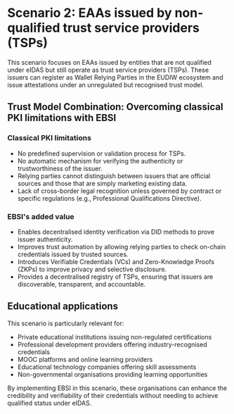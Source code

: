 # Scenario 2: EAAs issued by non-qualified trust service providers (TSPs)

This scenario focuses on EAAs issued by entities that are not qualified under eIDAS but still operate as trust service providers (TSPs). These issuers can register as Wallet Relying Parties in the EUDIW ecosystem and issue attestations under an unregulated but recognised trust model.

## Trust Model Combination: Overcoming classical PKI limitations with EBSI

### Classical PKI limitations

- No predefined supervision or validation process for TSPs.
- No automatic mechanism for verifying the authenticity or trustworthiness of the issuer.
- Relying parties cannot distinguish between issuers that are official sources and those that are simply marketing existing data.
- Lack of cross-border legal recognition unless governed by contract or specific regulations (e.g., Professional Qualifications Directive).

### EBSI's added value

- Enables decentralised identity verification via DID methods to prove issuer authenticity.
- Improves trust automation by allowing relying parties to check on-chain credentials issued by trusted sources.
- Introduces Verifiable Credentials (VCs) and Zero-Knowledge Proofs (ZKPs) to improve privacy and selective disclosure.
- Provides a decentralised registry of TSPs, ensuring that issuers are discoverable, transparent, and accountable.

## Educational applications

This scenario is particularly relevant for:
- Private educational institutions issuing non-regulated certifications
- Professional development providers offering industry-recognised credentials
- MOOC platforms and online learning providers
- Educational technology companies offering skill assessments
- Non-governmental organisations providing learning opportunities

By implementing EBSI in this scenario, these organisations can enhance the credibility and verifiability of their credentials without needing to achieve qualified status under eIDAS.